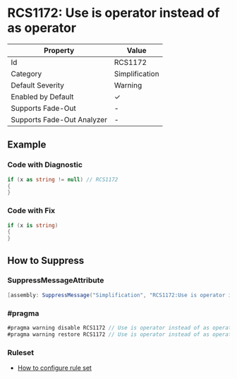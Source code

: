 # RCS1172: Use is operator instead of as operator

| Property                    | Value          |
| --------------------------- | -------------- |
| Id                          | RCS1172        |
| Category                    | Simplification |
| Default Severity            | Warning        |
| Enabled by Default          | &#x2713;       |
| Supports Fade\-Out          | \-             |
| Supports Fade\-Out Analyzer | \-             |

## Example

### Code with Diagnostic

```csharp
if (x as string != null) // RCS1172
{
}
```

### Code with Fix

```csharp
if (x is string)
{
}
```

## How to Suppress

### SuppressMessageAttribute

```csharp
[assembly: SuppressMessage("Simplification", "RCS1172:Use is operator instead of as operator.", Justification = "<Pending>")]
```

### \#pragma

```csharp
#pragma warning disable RCS1172 // Use is operator instead of as operator.
#pragma warning restore RCS1172 // Use is operator instead of as operator.
```

### Ruleset

* [How to configure rule set](../HowToConfigureAnalyzers.md)
